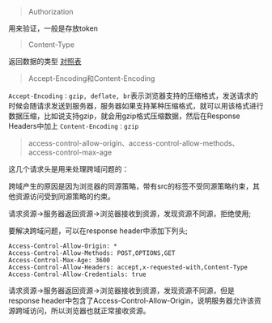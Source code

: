 >Authorization

用来验证，一般是存放token

>Content-Type

返回数据的类型 [对照表](http://tool.oschina.net/commons/) 

>Accept-Encoding和Content-Encoding

`Accept-Encoding：gzip, deflate, br`表示浏览器支持的压缩格式，发送请求的时候会随请求发送到服务器，服务器如果支持某种压缩格式，就可以用该格式进行数据压缩，比如说支持gzip，就会用gzip格式压缩数据，然后在Response Headers中加上 `Content-Encoding：gzip`

>access-control-allow-origin、access-control-allow-methods、access-control-max-age

这几个请求头是用来处理跨域问题的：

跨域产生的原因是因为浏览器的同源策略，带有src的标签不受同源策略约束，其他资源访问受到同源策略的约束。

请求资源->服务器返回资源->浏览器接收到资源，发现资源不同源，拒绝使用;

要解决跨域问题，可以在response header中添加下列头;
```
Access-Control-Allow-Origin: *
Access-Control-Allow-Methods: POST,OPTIONS,GET
Access-Control-Max-Age: 3600
Access-Control-Allow-Headers: accept,x-requested-with,Content-Type
Access-Control-Allow-Credentials: true
```
请求资源->服务器返回资源->浏览器接收到资源，发现资源不同源，但是response header中包含了Access-Control-Allow-Origin，说明服务器允许该资源跨域访问，所以浏览器也就正常接收资源。